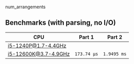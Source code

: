 num_arrangements

## Benchmarks (with parsing, no I/O)

| CPU                  | Part 1      | Part 2      |
| -------------------- | ----------- | ----------- |
| i5-1240P@1.7-4.4GHz  |             |             |
| i5-12600K@3.7-4.9GHz | `173.74 µs` | `1.9495 ms` |
